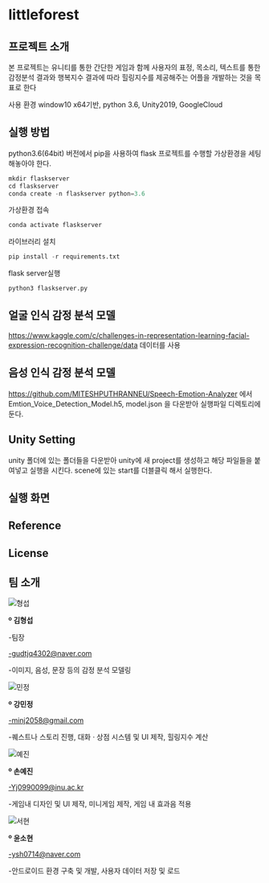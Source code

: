 # littleforest

## 프로젝트 소개
본 프로젝트는 유니티를 통한 간단한 게임과 함께 사용자의 표정, 목소리, 텍스트를 통한 감정분석 결과와 행복지수 결과에 따라 힐링지수를 제공해주는 어플을 개발하는 것을 목표로 한다

사용 환경
window10 x64기반, python 3.6, Unity2019, GoogleCloud

## 실행 방법
python3.6(64bit) 버전에서 pip을 사용하여 flask 프로젝트를 수행할 가상환경을 세팅해놓아야 한다.
```python
mkdir flaskserver
cd flaskserver
conda create -n flaskserver python=3.6
```
가상환경 접속
```python
conda activate flaskserver
```
라이브러리 설치
```python
pip install -r requirements.txt
```
flask server실행
```python
python3 flaskserver.py
```

## 얼굴 인식 감정 분석 모델
https://www.kaggle.com/c/challenges-in-representation-learning-facial-expression-recognition-challenge/data
데이터를 사용
## 음성 인식 감정 분석 모델
https://github.com/MITESHPUTHRANNEU/Speech-Emotion-Analyzer 에서 Emtion_Voice_Detection_Model.h5, model.json 을 다운받아 실행파일 디렉토리에 둔다.
## Unity Setting
unity 폴더에 있는 폴더들을 다운받아 unity에 새 project를 생성하고 해당 파일들을 붙여넣고 실행을 시킨다.
scene에 있는 start를 더블클릭 해서 실행한다.

## 실행 화면





## Reference
## License
## 팀 소개
![형섭](https://user-images.githubusercontent.com/56148289/88451072-e459f500-ce8e-11ea-87cb-e58f4f0abadb.png)

**º 김형섭**


-팀장

-gudtjq4302@naver.com

-이미지, 음성, 문장 등의 감정 분석 모델링

![민정](https://user-images.githubusercontent.com/56148289/88451090-08b5d180-ce8f-11ea-85b2-87f5a24a8830.png)

**º 강민정**



-minj2058@gmail.com

-퀘스트나 스토리 진행, 대화 · 상점 시스템 및 UI 제작, 힐링지수 계산


![예진](https://user-images.githubusercontent.com/56148289/88451087-005d9680-ce8f-11ea-88e9-3448c67bcbae.png)

**º 손예진**



-Yj0990099@inu.ac.kr

-게임내 디자인 및 UI 제작, 미니게임 제작, 게임 내 효과음 적용

![서현](https://user-images.githubusercontent.com/56148289/88451093-0ce1ef00-ce8f-11ea-9503-13914d3a7a25.png)

**º 윤소현**



-ysh0714@naver.com

-안드로이드 환경 구축 및 개발, 사용자 데이터 저장 및 로드
